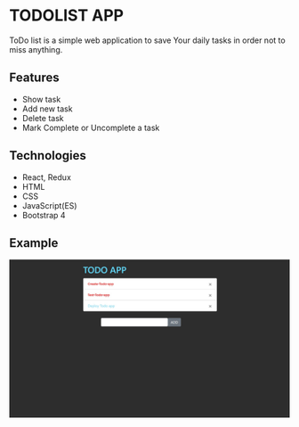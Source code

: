 <h1>TODOLIST APP</h1>
ToDo list is a simple web application to save Your daily tasks in order not to miss anything.

<h2>Features</h2>
<ul>
    <li>Show task</li>
    <li>Add new task</li>
    <li>Delete task</li>
    <li>Mark Complete or Uncomplete a task</li>
</ul>

<h2>Technologies</h2>
<ul>
    <li>React, Redux</li>
    <li>HTML</li>
    <li>CSS</li>
    <li>JavaScript(ES)</li>
    <li>Bootstrap 4</li>
</ul>

<h2>Example</h2>
<img src="./todo.jpg">
